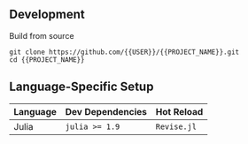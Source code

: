 ## Development

Build from source
```
git clone https://github.com/{{USER}}/{{PROJECT_NAME}}.git
cd {{PROJECT_NAME}}
```

## Language-Specific Setup

| Language | Dev Dependencies | Hot Reload           |
|----------|------------------|----------------------|
| Julia    | `julia >= 1.9`   | `Revise.jl`          |

